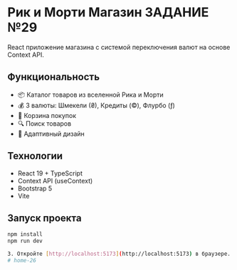 # Рик и Морти Магазин ЗАДАНИЕ №29

React приложение магазина с системой переключения валют на основе Context API.

## Функциональность

- 📦 Каталог товаров из вселенной Рика и Морти
- 💰 3 валюты: Шмекели (₴), Кредиты (©), Флурбо (ƒ)
- 🛒 Корзина покупок
- 🔍 Поиск товаров
- 📱 Адаптивный дизайн

## Технологии

- React 19 + TypeScript
- Context API (useContext)
- Bootstrap 5
- Vite

 

## Запуск проекта

```bash
npm install
npm run dev

3. Откройте [http://localhost:5173](http://localhost:5173) в браузере.
#   h o m e - 2 6 
 
 